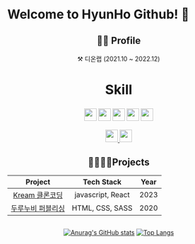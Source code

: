 # Welcome to **HyunHo** Github! 👋

<div align="center" style="margin: 30px 0;">
<h2>🧑🏻 Profile  </h2>
<p>⚒ 디온랩 (2021.10 ~ 2022.12)</p>
</div>


<div align="center">
<h2 style="text-align: center; font-size: 30px;">Skill</h2>
    <img src="https://img.shields.io/badge/HTML5-E34F26?style=flat-square&logo=html5&logoColor=white" height="28"/>
<img src="https://img.shields.io/badge/CSS3-1572B6?style=flat-square&logo=CSS3&logoColor=white"  height="28"/>
<img src="https://img.shields.io/badge/JavaScript-F7DF1E?style=flat-square&logo=JavaScript&logoColor=white"  height="28"/>
<img src="https://img.shields.io/badge/Sass-CC6699?style=flat-square&logo=Sass&logoColor=white"  height="28"/>
<img src="https://img.shields.io/badge/React-61DAFB?style=flat-square&logo=React&logoColor=white"  height="28"/></br></br>
<a href="https://www.notion.so/b57591c01ac54c5a8e3ff7b4e46eec8c">
    <img src="https://img.shields.io/badge/Notion-000000?style=flat-square&logo=Notion&logoColor=white"  height="28"/>
</a>
<a href="https://github.com/YunHyunHo">
    <img src="https://img.shields.io/badge/GitHub-181717?style=flat-square&logo=GitHub&logoColor=white"  height="28"/>
</a>
</div>

<div align="center" style="margin: 30px 0;">

## 👨‍👨‍👦‍👦Projects
|                                              Project                                              |       Tech Stack       |  Year |
| :-----------------------------------------------------------------------------------------------: | :--------------------: |  :--: |
| [Kream 클론코딩](https://github.com/YunHyunHo/KreamClone) |       javascript, React        | 2023 |
|       [두루누비 퍼블리싱](https://www.durunubi.kr/)      |               HTML, CSS, SASS            |   2020 |

</div>

<div align="center" >

[![Anurag's GitHub stats](https://github-readme-stats.vercel.app/api?username=YunHyunHo&count_private=true&show_icons=true&theme=github_dark)](https://github.com/anuraghazra/github-readme-stats)
[![Top Langs](https://github-readme-stats.vercel.app/api/top-langs/?username=YunHyunHo&layout=compact&langs_count=5&theme=github_dark)](https://github.com/anuraghazra/github-readme-stats)

</div>


<br>
<br>
